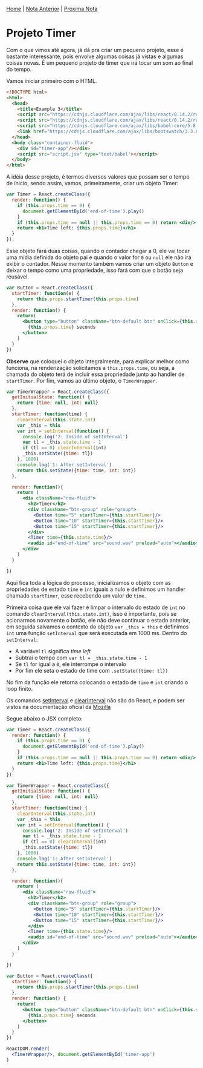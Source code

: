 [Home](../README.md) | [Nota Anterior](note_3_6.md) | [Próxima Nota]()

# Projeto Timer

Com o que vimos até agora, já dá pra criar um pequeno projeto, esse é bastante
interessante, pois envolve algumas coisas já vistas e algumas coisas novas. É
um pequeno projeto de timer que irá tocar um som ao final do tempo.

Vamos iniciar primeiro com o HTML.

```html
<!DOCTYPE html>
<html>
  <head>
    <title>Example 3</title>
    <script src="https://cdnjs.cloudflare.com/ajax/libs/react/0.14.2/react.js"></script>
    <script src="https://cdnjs.cloudflare.com/ajax/libs/react/0.14.2/react-dom.js"></script>
    <script src="https://cdnjs.cloudflare.com/ajax/libs/babel-core/5.8.34/browser.js"></script>
    <link href="https://cdnjs.cloudflare.com/ajax/libs/bootswatch/3.3.6/flatly/bootstrap.min.css" rel="stylesheet" />
  </head>
  <body class="container-fluid">
    <div id="timer-app"/></div>
    <script src="script.jsx" type="text/babel"></script>
  </body>
</html>
```

A idéia desse projeto, é termos diversos valores que possam ser o tempo de
ínicio, sendo assim, vamos, primeiramente, criar um objeto Timer:

```jsx
var Timer = React.createClass({
  render: function() {
    if (this.props.time == 0) {
      document.getElementById('end-of-time').play()
    }
    if (this.props.time == null || this.props.time == 0) return <div/>
    return <h1>Time left: {this.props.time}</h1>
  }
});
```

Esse objeto fará duas coisas, quando o contador chegar a 0, ele vai tocar uma
mídia definida do objeto pai e quando o valor for `0` ou `null` ele não irá
exibir o contador. Nesse momento também vamos criar um objeto `Button` e deixar
o tempo como uma propriedade, isso fará com que o botão seja reusável.

```jsx
var Button = React.createClass({
  startTimer: function(e) {
    return this.props.startTimer(this.props.time)
  },
  render: function() {
    return(
      <button type="button" className="btn-default btn" onClick={this.startTimer}>
        {this.props.time} seconds
      </button>
    )
  }
})
```

**Observe** que coloquei o objeto integralmente, para explicar melhor como
funciona, na renderização solicitamos a `this.props.time`, ou seja, a chamada do
objeto terá de incluir essa propriedade junto ao handler de `startTimer`. Por
fim, vamos ao último objeto, o `TimerWrapper`.

```jsx
var TimerWrapper = React.createClass({
  getInitialState: function() {
    return {time: null, int: null}
  },
  startTimer: function(time) {
    clearInterval(this.state.int)
    var _this = this
    var int = setInterval(function() {
      console.log('2: Inside of setInterval')
      var tl = _this.state.time - 1
      if (tl == 0) clearInterval(int)
      _this.setState({time: tl})
    }, 1000)
    console.log('1: After setInterval')
    return this.setState({time: time, int: int})
  },

  render: function(){
    return (
      <div className="row-fluid">
        <h2>Timer</h2>
        <div className="btn-group" role="group">
          <Button time="5" startTimer={this.startTimer}/>
          <Button time="10" startTimer={this.startTimer}/>
          <Button time="15" startTimer={this.startTimer}/>
        </div>
        <Timer time={this.state.time}/>
        <audio id="end-of-time" src="sound.wav" preload="auto"></audio>
      </div>
    )
  }

})
```

Aqui fica toda a lógica do processo, inicializamos o objeto com as propriedades
de estado `time` e `int` iguais a nulo e definimos um handler chamado
`startTimer`, esse recebendo um valor de `time`.

Primeira coisa que ele vai fazer é limpar o intervalo do estado de `int` no
comando `clearInterval(this.state.int)`, isso é importante, pois se acionarmos
novamente o botão, ele não deve continuar o estado anterior, em seguida salvamos
o contexto do objeto `var _this = this` e definimos `int` uma função
`setInterval` que será executada em 1000 ms. Dentro do `setInterval`:

-   A variável `tl` significa *time left*
-   Subtraí o tempo com `var tl = _this.state.time - 1`
-   Se `tl` for igual a `0`, ele interrompe o intervalo
-   Por fim ele seta o estado de time com `.setState({time: tl})`

No fim da função ele retorna colocando o estado de `time` e `int` criando o
loop finito.

Os comandos [setInterval][0] e [clearInterval][1] não são do React, e podem
ser vistos na documentação oficial da [Mozilla][3]

Segue abaixo o JSX completo:

```jsx
var Timer = React.createClass({
  render: function() {
    if (this.props.time == 0) {
      document.getElementById('end-of-time').play()
    }
    if (this.props.time == null || this.props.time == 0) return <div/>
    return <h1>Time left: {this.props.time}</h1>
  }
});

var TimerWrapper = React.createClass({
  getInitialState: function() {
    return {time: null, int: null}
  },
  startTimer: function(time) {
    clearInterval(this.state.int)
    var _this = this
    var int = setInterval(function() {
      console.log('2: Inside of setInterval')
      var tl = _this.state.time - 1
      if (tl == 0) clearInterval(int)
      _this.setState({time: tl})
    }, 1000)
    console.log('1: After setInterval')
    return this.setState({time: time, int: int})
  },

  render: function(){
    return (
      <div className="row-fluid">
        <h2>Timer</h2>
        <div className="btn-group" role="group">
          <Button time="5" startTimer={this.startTimer}/>
          <Button time="10" startTimer={this.startTimer}/>
          <Button time="15" startTimer={this.startTimer}/>
        </div>
        <Timer time={this.state.time}/>
        <audio id="end-of-time" src="sound.wav" preload="auto"></audio>
      </div>
    )
  }

})

var Button = React.createClass({
  startTimer: function() {
    return this.props.startTimer(this.props.time)
  },
  render: function() {
    return(
      <button type="button" className="btn-default btn" onClick={this.startTimer}>
        {this.props.time} seconds
      </button>
    )
  }
})

ReactDOM.render(
  <TimerWrapper/>, document.getElementById('timer-app')
)
```

[0]:https://developer.mozilla.org/en-US/docs/Web/API/WindowTimers/setInterval
[1]:https://developer.mozilla.org/en-US/docs/Web/API/WindowTimers/clearInterval
[3]:https://developer.mozilla.org/en-US/docs/Web/Reference/API

